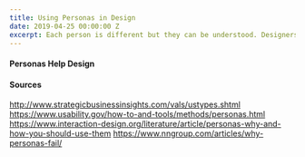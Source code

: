 ```yaml
---
title: Using Personas in Design
date: 2019-04-25 00:00:00 Z
excerpt: Each person is different but they can be understood. Designers use the same tools marketers to understand the user.
---
```

#### Personas Help Design
#### Sources
http://www.strategicbusinessinsights.com/vals/ustypes.shtml
https://www.usability.gov/how-to-and-tools/methods/personas.html
https://www.interaction-design.org/literature/article/personas-why-and-how-you-should-use-them
https://www.nngroup.com/articles/why-personas-fail/